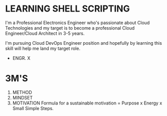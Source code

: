 # LEARNING SHELL SCRIPTING

I'm a Professional Electronics Engineer who's passionate about Cloud Technologies and my target is to become a professional Cloud Engineer/Cloud Architect in 3-5 years.

I'm pursuing Cloud DevOps Engineer position and hopefully by learning this skill will help me land my target role.

- ENGR. X

# 3M'S

1. METHOD
2. MINDSET
3. MOTIVATION
   Formula for a sustainable motivation = Purpose x Energy x Small Simple Steps.
